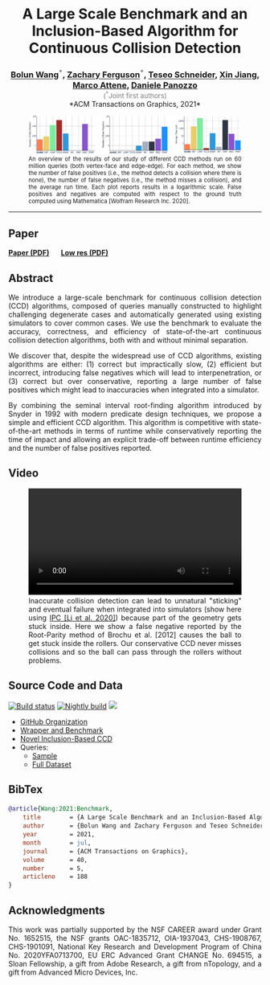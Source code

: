 <style>
p {
    text-align: justify;
}
</style>


<center>
<h1>A Large Scale Benchmark and an Inclusion-Based Algorithm for Continuous Collision Detection</h1>

<h3 style="margin-bottom:0;">
<a href="https://github.com/wangbolun300">Bolun Wang</a><sup style="color:gray">*</sup>,
<a href="https://zferg.us">Zachary Ferguson</a><sup style="color:gray">*</sup>,
<a href="http://web.uvic.ca/~teseo/">Teseo Schneider</a>,
<a href="">Xin Jiang</a>,
<a href="https://www.cnr.it/en/people/marco.attene">Marco Attene</a>,
<a href="https://cims.nyu.edu/gcl/daniele.html">Daniele Panozzo</a>
</h3>
<div style="color:gray;text-align:center;font-size:10pt;">(<sup>*</sup>Joint first authors)</div>

<center>*ACM Transactions on Graphics, 2021*</center>
</center>


<figure>
    <img src="assets/images/teaser.png">
    <figcaption style="margin:inherit 0; max-width:none; font-size:.8em; text-align: justify;">
        An overview of the results of our study of different CCD methods run on 60 million queries (both vertex-face and edge-edge). For each method, we show the number of false positives (i.e., the method detects a collision where there is none), the number of false negatives (i.e., the method misses a collision), and the average run time. Each plot reports results in a logarithmic scale. False positives and negatives are computed with respect to the ground truth computed using Mathematica [Wolfram Research Inc. 2020].
    </figcaption>
</figure>

---

## Paper

<b>
<a href="assets/CCD-benchmark-paper.pdf">Paper (PDF)</a>
&nbsp;&nbsp;&nbsp;&nbsp;&nbsp;
<a href="assets/CCD-benchmark-paper-350ppi.pdf">Low res (PDF)</a>
&nbsp;&nbsp;&nbsp;&nbsp;&nbsp;
<!-- [arXiv](https://arxiv.org/abs/2009.13349) -->
</b>

## Abstract

We introduce a large-scale benchmark for continuous collision detection (CCD) algorithms, composed of queries manually constructed to highlight challenging degenerate cases and automatically generated using existing simulators to cover common cases. We use the benchmark to evaluate the accuracy, correctness, and efficiency of state-of-the-art continuous collision detection algorithms, both with and without minimal separation.

We discover that, despite the widespread use of CCD algorithms, existing algorithms are either: (1) correct but impractically slow, (2) efficient but incorrect, introducing false negatives which will lead to interpenetration, or (3) correct but over conservative, reporting a large number of false positives which might lead to inaccuracies when integrated into a simulator.

By combining the seminal interval root-finding algorithm introduced by Snyder in 1992 with modern predicate design techniques, we propose a simple and efficient CCD algorithm. This algorithm is competitive with state-of-the-art methods in terms of runtime while conservatively reporting the time of impact and allowing an explicit trade-off between runtime efficiency and the number of false positives reported.

## Video

<figure>
    <video width="100%" controls>
        <source src="assets/videos/roller-ball.mp4" type="video/mp4">
        Your browser does not support the video tag.
    </video>
    <figcaption style="margin:inherit 0; max-width:none; text-align: justify;">
        Inaccurate collision detection can lead to unnatural "sticking" and eventual failure when integrated into simulators (show here using <a href="https://ipc-sim.github.io">IPC [Li et al. 2020]</a>) because part of the geometry gets stuck inside. Here we show a false negative reported by the Root-Parity method of Brochu et al. [2012] causes the ball to get stuck inside the rollers. Our conservative CCD never misses collisions and so the ball can pass through the rollers without problems.
    </figcaption>
</figure>

## Source Code and Data

[![Build status](https://github.com/Continuous-Collision-Detection/CCD-Wrapper/workflows/Build/badge.svg)](https://github.com/Continuous-Collision-Detection/CCD-Wrapper/actions?query=workflow%3ABuild+branch%3Amaster+event%3Apush)
[![Nightly build](https://github.com/Continuous-Collision-Detection/CCD-Wrapper/workflows/Nightly/badge.svg)](https://github.com/Continuous-Collision-Detection/CCD-Wrapper/actions?query=workflow%3ANightly+branch%3Amaster+event%3Aschedule)
<a href="https://opensource.org/licenses/MIT"><img src="https://img.shields.io/github/license/Continuous-Collision-Detection/CCD-Wrapper.svg?color=blue"></img></a>

* [GitHub Organization](https://github.com/Continuous-Collision-Detection)
* [Wrapper and Benchmark](https://github.com/Continuous-Collision-Detection/CCD-Wrapper)
* [Novel Inclusion-Based CCD](https://github.com/Continuous-Collision-Detection/Tight-Inclusion)
* Queries:
    * [Sample](https://github.com/Continuous-Collision-Detection/Sample-Queries)
    * [Full Dataset](https://archive.nyu.edu/handle/2451/61518)

## BibTex

```bibtex
@article{Wang:2021:Benchmark,
	title        = {A Large Scale Benchmark and an Inclusion-Based Algorithm for Continuous Collision Detection},
	author       = {Bolun Wang and Zachary Ferguson and Teseo Schneider and Xin Jiang and Marco Attene and Daniele Panozzo},
	year         = 2021,
	month        = jul,
	journal      = {ACM Transactions on Graphics},
	volume       = 40,
	number       = 5,
	articleno    = 188
}
```

## Acknowledgments

This work was partially supported by the NSF CAREER award under Grant No. 1652515, the NSF grants OAC-1835712, OIA-1937043, CHS-1908767, CHS-1901091, National Key Research and Development Program of China No. 2020YFA0713700, EU ERC Advanced Grant CHANGE No. 694515, a Sloan Fellowship, a gift from Adobe Research, a gift from nTopology, and a gift from Advanced Micro Devices, Inc.
